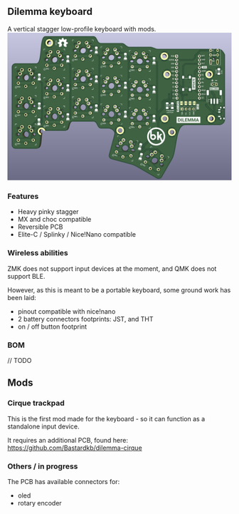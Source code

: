 ## Dilemma keyboard

A vertical stagger low-profile keyboard with mods.
![](pics/1a.PNG)

### Features

- Heavy pinky stagger
- MX and choc compatible
- Reversible PCB
- Elite-C / Splinky / Nice!Nano compatible


### Wireless abilities

ZMK does not support input devices at the moment, and QMK does not support BLE.

However, as this is meant to be a portable keyboard, some ground work has been laid:

- pinout compatible with nice!nano
- 2 battery connectors footprints: JST, and THT
- on / off button footprint


### BOM

// TODO

## Mods

### Cirque trackpad

This is the first mod made for the keyboard - so it can function as a standalone input device.

It requires an additional PCB, found here: https://github.com/Bastardkb/dilemma-cirque


### Others / in progress

The PCB has available connectors for:

- oled 
- rotary encoder

